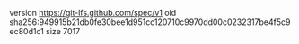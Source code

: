 version https://git-lfs.github.com/spec/v1
oid sha256:949915b21db0fe30bee1d951cc120710c9970dd00c0232317be4f5c9ec80d1c1
size 7017
